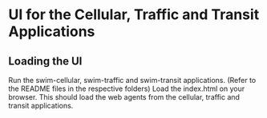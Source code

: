 # UI for the Cellular, Traffic and Transit Applications

## Loading the UI
Run the swim-cellular, swim-traffic and swim-transit applications. (Refer to the README files in the respective folders)
Load the index.html on your browser. This should load the web agents from the cellular, traffic and transit applications.